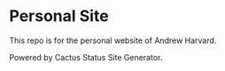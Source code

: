 # Personal Site

This repo is for the personal website of Andrew Harvard. 

Powered by Cactus Status Site Generator.